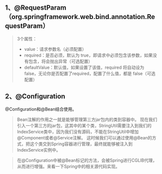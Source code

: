 1、@RequestParam （org.springframework.web.bind.annotation.RequestParam）
--
> 3个属性：
> * value：请求参数名（必须配置）
> * required：是否必须，默认为 true，即请求中必须包含该参数，如果没有包含，将会抛出异常（可选配置）
> * defaultValue：默认值，如果设置了该值，required 将自动设为 false，无论你是否配置了required，配置了什么值，都是 false（可选配置）

2、@Configuration
--
@Configuration和@Bean结合使用。

> Bean注解的作用之一就是能够管理第三方jar包内的类到容器中。
现在我们引入一个第三方的jar包，这其中的某个类，StringUtil需要注入到我们的IndexService类中，因为我们没有源码，不能在StringUtil中增加@Component或者@Service注解。
这时候我们可以通过使用@Bean的方式，把这个类交到Spring容器进行管理，最终就能够被注入到IndexService实例中。

> 在@Configuration中被@Bean标记的方法，会被Spring进行CGLIB代理，从而进行增强。来看一下Spring中的相关源代码实现。
































